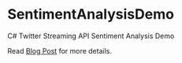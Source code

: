 # SentimentAnalysisDemo
C# Twitter Streaming API Sentiment Analysis Demo

Read [Blog Post](http://luisquintanilla.me/2018/01/18/real-time-sentiment-analysis-csharp/) for more details.
